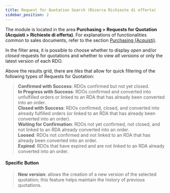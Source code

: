 ```yaml
---
title: Request for Quotation Search (Ricerca Richieste di offerta)
sidebar_position: 2
---
```


The module is located in the area **Purchasing > Requests for Quotation (Acquisti > Richieste di offerta)**. For explanations of functionalities common to sales documents, refer to the section [Purchasing (Acquisti)](/docs/purchase/purchases-intro).

In the filter area, it is possible to choose whether to display *open* and/or *closed* requests for quotations and whether to view *all versions* or only the latest version of each RDO.

Above the results grid, there are *tiles* that allow for quick filtering of the following types of Requests for Quotation: 
> **Confirmed with Success**: RDOs confirmed but not yet closed.    
> **In Progress with Success**: RDOs confirmed and converted into unfulfilled orders or linked to an RDA that has already been converted into an order.    
> **Closed with Success**: RDOs confirmed, closed, and converted into already fulfilled orders (or linked to an RDA that has already been converted into an order).    
> **Waiting for Confirmation**: RDOs not yet confirmed, not closed, and not linked to an RDA already converted into an order.    
> **Loosed**: RDOs not confirmed and not linked to an RDA that has already been converted into an order.  
> **Expired**: RDOs that have expired and are not linked to an RDA already converted into an order.  

#### Specific Button  
> **New version**: allows the creation of a new version of the selected quotation; this feature helps maintain the history of previous quotations.
